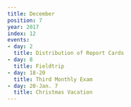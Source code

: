 ```yaml
---
title: December
position: 7
year: 2017
index: 12
events:
- day: 2
  title: Distribution of Report Cards
- day: 8
  title: Fieldtrip
- day: 18-20
  title: Third Monthly Exam
- day: 20-Jan. 7
  title: Christmas Vacation
---
```


